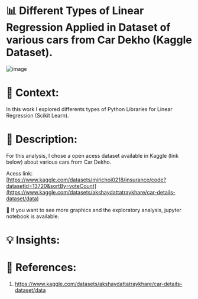 # 📊 Different Types of Linear Regression Applied in Dataset of various cars from Car Dekho (Kaggle Dataset).

![image](https://github.com/user-attachments/assets/dd9197eb-27d5-4c8c-b83c-e9b2fc78835a)

# 📜 Context:

In this work I explored differents types of Python Libraries for Linear Regression (Scikit Learn).

# 📖 Description:

For this analysis, I chose a open acess dataset available in Kaggle (link below) about various cars from Car Dekho.

Acess link: [https://www.kaggle.com/datasets/mirichoi0218/insurance/code?datasetId=13720&sortBy=voteCount](https://www.kaggle.com/datasets/akshaydattatraykhare/car-details-dataset/data)

📓 If you want to see more graphics and the exploratory analysis, jupyter notebook is available. 

# 💡 Insights:

# 📌 References:
1) https://www.kaggle.com/datasets/akshaydattatraykhare/car-details-dataset/data
